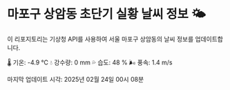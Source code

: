 
# 마포구 상암동 초단기 실황 날씨 정보 🌤️

이 리포지토리는 기상청 API를 사용하여 서울 마포구 상암동의 날씨 정보를 업데이트합니다. 

🌡️ 기온: -4.9 ℃
💧 강수량: 0 mm
💦 습도: 48 %
🌬️ 풍속: 1.4 m/s

마지막 업데이트 시각: 2025년 02월 24일 00시 08분    
